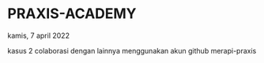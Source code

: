 # PRAXIS-ACADEMY

kamis, 7 april 2022

kasus 2
colaborasi dengan lainnya menggunakan akun github merapi-praxis
